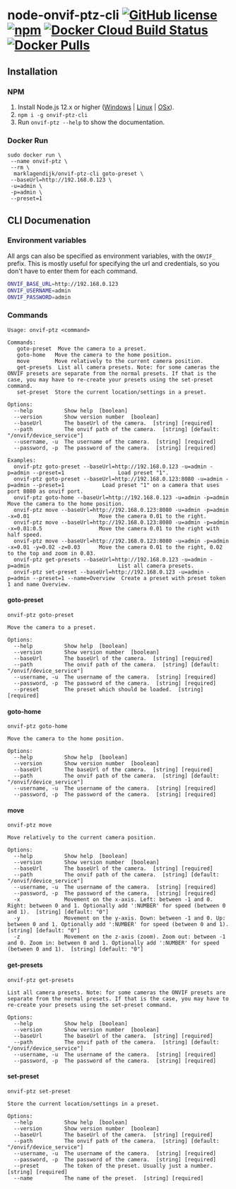 # node-onvif-ptz-cli [![GitHub license](https://img.shields.io/github/license/marklagendijk/node-onvif-ptz-cli)](https://github.com/marklagendijk/node-onvif-ptz-cli/blob/master/LICENSE) [![npm](https://img.shields.io/npm/v/onvif-ptz-cli)](https://www.npmjs.com/package/onvif-ptz-cli) [![Docker Cloud Build Status](https://img.shields.io/docker/cloud/build/marklagendijk/onvif-ptz-cli)](https://hub.docker.com/r/marklagendijk/onvif-ptz-cli/builds) [![Docker Pulls](https://img.shields.io/docker/pulls/marklagendijk/onvif-ptz-cli)](https://hub.docker.com/r/marklagendijk/onvif-ptz-cli)

## Installation
### NPM
1. Install Node.js 12.x or higher ([Windows](https://nodejs.org/en/download/current/) | [Linux](https://github.com/nodesource/distributions#debinstall) | [OSx](https://nodejs.org/en/download/current/)).
2. `npm i -g onvif-ptz-cli`
3. Run `onvif-ptz --help` to show the documentation. 

### Docker Run
```
sudo docker run \
 --name onvif-ptz \
 --rm \
  marklagendijk/onvif-ptz-cli goto-preset \
 --baseUrl=http://192.168.0.123 \
 -u=admin \
 -p=admin \
 --preset=1
```

## CLI Documenation
### Environment variables
All args can also be specified as environment variables, with the `ONVIF_` prefix. This is mostly useful for specifying the url and credentials, so you don't have to enter them for each command.
```bash 
ONVIF_BASE_URL=http://192.168.0.123
ONVIF_USERNAME=admin
ONVIF_PASSWORD=admin
```

### Commands
```
Usage: onvif-ptz <command>

Commands:
   goto-preset  Move the camera to a preset.
   goto-home   Move the camera to the home position.
   move        Move relatively to the current camera position.
   get-presets  List all camera presets. Note: for some cameras the ONVIF presets are separate from the normal presets. If that is the case, you may have to re-create your presets using the set-preset command.
   set-preset  Store the current location/settings in a preset.

Options:
  --help          Show help  [boolean]
  --version       Show version number  [boolean]
  --baseUrl       The baseUrl of the camera.  [string] [required]
  --path          The onvif path of the camera.  [string] [default: "/onvif/device_service"]
  --username, -u  The username of the camera.  [string] [required]
  --password, -p  The password of the camera.  [string] [required]

Examples:
  onvif-ptz goto-preset --baseUrl=http://192.168.0.123 -u=admin -p=admin --preset=1                 Load preset "1".
  onvif-ptz goto-preset --baseUrl=http://192.168.0.123:8080 -u=admin -p=admin --preset=1            Load preset "1" on a camera that uses port 8080 as onvif port.
  onvif-ptz goto-home --baseUrl=http://192.168.0.123 -u=admin -p=admin                              Move the camera to the home position.
  onvif-ptz move --baseUrl=http://192.168.0.123:8080 -u=admin -p=admin -x=0.01                      Move the camera 0.01 to the right.
  onvif-ptz move --baseUrl=http://192.168.0.123:8080 -u=admin -p=admin -x=0.01:0.5                  Move the camera 0.01 to the right with half speed.
  onvif-ptz move --baseUrl=http://192.168.0.123:8080 -u=admin -p=admin -x=0.01 -y=0.02 -z=0.03      Move the camera 0.01 to the right, 0.02 to the top and zoom in 0.03.
  onvif-ptz get-presets --baseUrl=http://192.168.0.123 -u=admin -p=admin                            List all camera presets.
  onvif-ptz set-preset --baseUrl=http://192.168.0.123 -u=admin -p=admin --preset=1 --name=Overview  Create a preset with preset token 1 and name Overview.
```

#### goto-preset
```
onvif-ptz goto-preset

Move the camera to a preset.

Options:
  --help          Show help  [boolean]
  --version       Show version number  [boolean]
  --baseUrl       The baseUrl of the camera.  [string] [required]
  --path          The onvif path of the camera.  [string] [default: "/onvif/device_service"]
  --username, -u  The username of the camera.  [string] [required]
  --password, -p  The password of the camera.  [string] [required]
  --preset        The preset which should be loaded.  [string] [required]
  ```

#### goto-home
```
onvif-ptz goto-home

Move the camera to the home position.

Options:
  --help          Show help  [boolean]
  --version       Show version number  [boolean]
  --baseUrl       The baseUrl of the camera.  [string] [required]
  --path          The onvif path of the camera.  [string] [default: "/onvif/device_service"]
  --username, -u  The username of the camera.  [string] [required]
  --password, -p  The password of the camera.  [string] [required]
```

#### move
```
onvif-ptz move

Move relatively to the current camera position.

Options:
  --help          Show help  [boolean]
  --version       Show version number  [boolean]
  --baseUrl       The baseUrl of the camera.  [string] [required]
  --path          The onvif path of the camera.  [string] [default: "/onvif/device_service"]
  --username, -u  The username of the camera.  [string] [required]
  --password, -p  The password of the camera.  [string] [required]
  -x              Movement on the x-axis. Left: between -1 and 0. Right: between 0 and 1. Optionally add ':NUMBER' for speed (between 0 and 1).  [string] [default: "0"]
  -y              Movement on the y-axis. Down: between -1 and 0. Up: between 0 and 1. Optionally add ':NUMBER' for speed (between 0 and 1).  [string] [default: "0"]
  -z              Movement on the z-axis (zoom). Zoom out: between -1 and 0. Zoom in: between 0 and 1. Optionally add ':NUMBER' for speed (between 0 and 1).  [string] [default: "0"]
```

#### get-presets
```
onvif-ptz get-presets

List all camera presets. Note: for some cameras the ONVIF presets are separate from the normal presets. If that is the case, you may have to re-create your presets using the set-preset command.

Options:
  --help          Show help  [boolean]
  --version       Show version number  [boolean]
  --baseUrl       The baseUrl of the camera.  [string] [required]
  --path          The onvif path of the camera.  [string] [default: "/onvif/device_service"]
  --username, -u  The username of the camera.  [string] [required]
  --password, -p  The password of the camera.  [string] [required]
```

#### set-preset
```
onvif-ptz set-preset

Store the current location/settings in a preset.

Options:
  --help          Show help  [boolean]
  --version       Show version number  [boolean]
  --baseUrl       The baseUrl of the camera.  [string] [required]
  --path          The onvif path of the camera.  [string] [default: "/onvif/device_service"]
  --username, -u  The username of the camera.  [string] [required]
  --password, -p  The password of the camera.  [string] [required]
  --preset        The token of the preset. Usually just a number.  [string] [required]
  --name          The name of the preset.  [string] [required]
```

